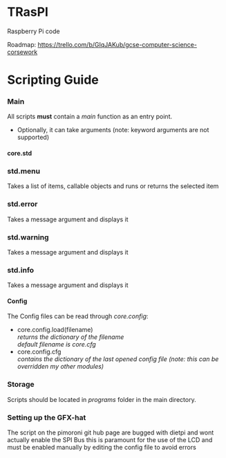 # TRasPI
Raspberry Pi code

Roadmap:
https://trello.com/b/GIqJAKub/gcse-computer-science-corsework

# Scripting Guide

### Main
All scripts **must** contain a *main* function as an entry point.  
* Optionally, it can take arguments (note: keyword arguments are not supported)  

#### core.std

### std.menu
Takes a list of items, callable objects and runs or returns the selected item

### std.error
Takes a message argument and displays it

### std.warning
Takes a message argument and displays it

### std.info
Takes a message argument and displays it

#### Config
The Config files can be read through *core.config*:  

* core.config.load(filename)  
	*returns the dictionary of the filename*  
	*default filename is core.cfg*
* core.config.cfg  
	*contains the dictionary of the last opened config file (note: this can be overridden my other modules)*  


### Storage
Scripts should be located in *programs* folder in the main directory.  


### Setting up the GFX-hat
The script on the pimoroni git hub page are bugged with dietpi and wont actually enable the SPI Bus this is paramount for the use of the LCD and must be enabled manually by editing the config file to avoid errors
